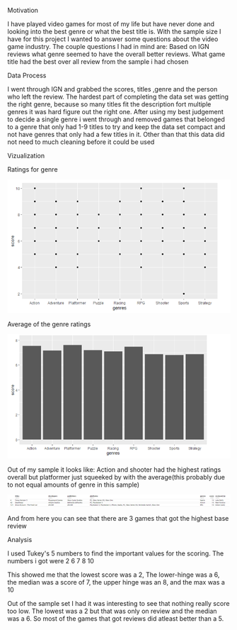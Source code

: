 Motivation

I have played video games for most of my life but have never done and looking into the best genre or what the best title is. With the sample size I have for this project I wanted to answer some questions about the video game industry. The couple questions I had in mind are:
Based on IGN reviews what genre seemed to have the overall better reviews.
What game title had the best over all review from the sample i had chosen

Data Process

I went through IGN and grabbed the scores, titles ,genre and the person who left the review.
The hardest part of completing the data set was getting the right genre, because so many titles fit the description fort multiple genres it was hard figure out the right one.
After using my best judgement to decide a single genre i went through and removed games that belonged to a genre that only had 1-9 titles to try and keep the data set compact and not have genres that only had a few titles in it.
Other than that this data did not need to much cleaning before it could be used

Vizualization

Ratings for genre

![](Images/PDS.PNG)

Average of the genre ratings

![](Images/PDS_2.PNG)

Out of my sample it looks like:
Action and shooter had the highest ratings overall but platformer just squeeked by with the average(this probably due to not equal amounts of genre in this sample)


![](Images/PDS_3.PNG)

And from here you can see that there are 3 games that got the highest base review


Analysis

I used Tukey's 5 numbers to find the important values for the scoring. The numbers i got were 
2 6 7 8 10

This showed me that the lowest score was a 2, The lower-hinge was a 6, the median was a score of 7, the upper hinge was an 8, and the max was a 10

Out of the sample set I had it was interesting to see that nothing really score too low. The lowest was a 2 but that was only on review and the median was a 6.
So most of the games that got reviews did atleast better than a 5.
